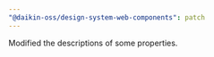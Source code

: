 ```yaml
---
"@daikin-oss/design-system-web-components": patch
---
```


Modified the descriptions of some properties.

